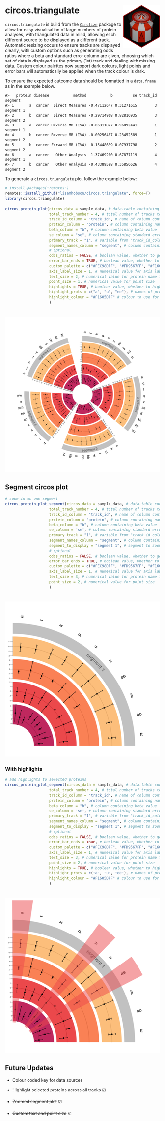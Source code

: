 
# circos.triangulate <img src="images/circos-triangulate-icon.png" align="right" height="138"/></a>

`circos.triangulate` is build from the
[`Circlize`](https://github.com/jokergoo/circlize) package to allow for
easy visualisation of large numbers of protein analyses, with
triangulated data in mind, allowing each different source to be
displayed as a different track. Automatic resizing occurs to ensure
tracks are displayed clearly, with custom options such as generating
odds ratios where a beta and standard error column are given, choosing
which set of data is displayed as the primary (1st) track and dealing
with missing data. Custom colour palettes now support dark colours,
light points and error bars will automatically be applied when the track
colour is dark.

To ensure the expected outcome data should be formatted in a
`data.frame` as in the example below.

    #>   protein disease           method           b         se track_id   segment
    #> 1       a  cancer  Direct Measures -0.47112647 0.31271615        3 segment 1
    #> 2       b  cancer  Direct Measures -0.29714968 0.82816935        3 segment 2
    #> 3       a  cancer Reverse MR (IVW) -0.06311827 0.96892441        1 segment 1
    #> 4       b  cancer Reverse MR (IVW) -0.00256487 0.23452589        1 segment 2
    #> 5       b  cancer Forward MR (IVW)  0.15448639 0.07937798        2 segment 2
    #> 6       a  cancer   Other Analysis  1.37469200 0.67877119        4 segment 1
    #> 7       b  cancer   Other Analysis -0.43389588 0.35856626        4 segment 2

To generate a `circos.triangulate` plot follow the example below:

``` r
# install.packages("remotes")
remotes::install_github("lisamhobson/circos.triangulate", force=T)
library(circos.triangulate)

circos_protein_plot(circos_data = sample_data, # data.table containing all of the data to plot
                    total_track_number = 4, # total number of tracks to plot (can be less than sources of data if only plotting subset)
                    track_id_column = "track_id", # name of column containing variable to determine which track e.g. method / data source
                    protein_column = "protein", # column containing names of proteins
                    beta_column = "b", # column containing beta value 
                    se_column = "se", # column containing standard error to generate error bars
                    primary_track = "1", # variable from "track_id_column" to determine which track is first to plot and used to generate names
                    segment_names_column = "segment", # column containing factor to subset data on
                    # optional
                    odds_ratios = FALSE, # boolean value, whether to generate and plot odds ratios from beta and se (default = FALSE)
                    error_bar_ends = TRUE, # boolean value, whether to add ends to error bars (default = T)
                    custom_palette = c("#FEC98DFF", "#FD9567FF", "#F1605DFF", "#CD4071FF"), # provide custom colour palette, supports viridis or custom vector
                    axis_label_size = 1, # numerical value for axis label font size
                    text_size = 2, # numerical value for protein name text size
                    point_size = 1, # numerical value for point size
                    highlights = TRUE, # boolean value, whether to highlight specific proteins across tracks 
                    highlight_prots = c("a", "u", "ee"), # names of proteins to highlight, must be in protein_column
                    highlight_colour = "#F1605DFF" # colour to use for highlights, opacity is added automatically 
                    )
```

# <img src="images/example_circos_new.png" align="centre"/>

## Segment circos plot

``` r
# zoom in on one segment 
circos_protein_plot_segment(circos_data = sample_data, # data.table containing all of the data to plot
                    total_track_number = 4, # total number of tracks to plot (can be less than sources of data if only plotting subset)
                    track_id_column = "track_id", # name of column containing variable to determine which track e.g. method / data source
                    protein_column = "protein", # column containing names of proteins
                    beta_column = "b", # column containing beta value 
                    se_column = "se", # column containing standard error to generate error bars
                    primary_track = "1", # variable from "track_id_column" to determine which track is first to plot and used to generate names
                    segment_names_column = "segment", # column containing factor to subset data on
                    segment_to_display = "segment 1", # segment to zoom in on
                    # optional
                    odds_ratios = FALSE, # boolean value, whether to generate and plot odds ratios from beta and se (default = FALSE)
                    error_bar_ends = TRUE, # boolean value, whether to add ends to error bars (default = T)
                    custom_palette = c("#FEC98DFF", "#FD9567FF", "#F1605DFF", "#CD4071FF"), # provide custom colour palette, supports viridis or custom vector
                    axis_label_size = 1, # numerical value for axis label font size
                    text_size = 3, # numerical value for protein name text size
                    point_size = 2, # numerical value for point size
                    )
```

# <img src="images/example_circos_segment_new.png" align="centre"/>

### With highlights

``` r
# add highlights to selected proteins
circos_protein_plot_segment(circos_data = sample_data, # data.table containing all of the data to plot
                    total_track_number = 4, # total number of tracks to plot (can be less than sources of data if only plotting subset)
                    track_id_column = "track_id", # name of column containing variable to determine which track e.g. method / data source
                    protein_column = "protein", # column containing names of proteins
                    beta_column = "b", # column containing beta value 
                    se_column = "se", # column containing standard error to generate error bars
                    primary_track = "1", # variable from "track_id_column" to determine which track is first to plot and used to generate names
                    segment_names_column = "segment", # column containing factor to subset data on
                    segment_to_display = "segment 1", # segment to zoom in on
                    # optional
                    odds_ratios = FALSE, # boolean value, whether to generate and plot odds ratios from beta and se (default = FALSE)
                    error_bar_ends = TRUE, # boolean value, whether to add ends to error bars (default = T)
                    custom_palette = c("#FEC98DFF", "#FD9567FF", "#F1605DFF", "#CD4071FF"), # provide custom colour palette, supports viridis or custom vector
                    axis_label_size = 1, # numerical value for axis label font size
                    text_size = 3, # numerical value for protein name text size
                    point_size = 2, # numerical value for point size
                    highlights = TRUE, # boolean value, whether to highlight specific proteins across tracks 
                    highlight_prots = c("a", "u", "ee"), # names of proteins to highlight, must be in protein_column
                    highlight_colour = "#F1605DFF" # colour to use for highlights, opacity is added automatically 
                    )
```

# <img src="images/example_circos_segment_highlight.png" align="centre"/>

## Future Updates

- Colour coded key for data sources

- ~~Highlight selected proteins across all tracks~~ ☑️

- ~~Zoomed segment plot~~ ☑️

- ~~Custom text and point size~~ ☑️
